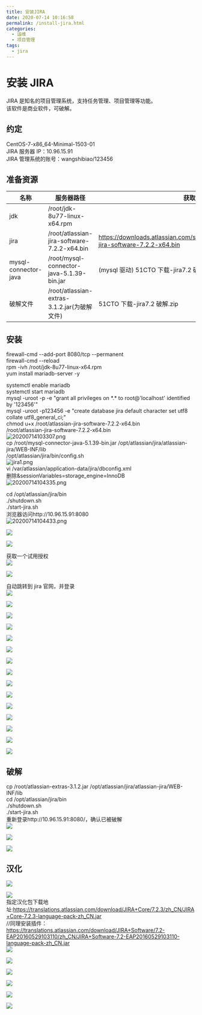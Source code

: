```yaml
---
title: 安装JIRA
date: 2020-07-14 10:16:58
permalink: /install-jira.html
categories:
  - 运维
  - 项目管理
tags:
  - jira
---
```


# 安装 JIRA

JIRA 是知名的项目管理系统，支持任务管理、项目管理等功能。  
该软件是商业软件，可破解。

## 约定

CentOS-7-x86_64-Minimal-1503-01  
JIRA 服务器 IP：10.96.15.91  
JIRA 管理系统的账号：wangshibiao/123456

## 准备资源

| 名称                 | 服务器路径                                   | 获取地址                                                                                      |
| -------------------- | -------------------------------------------- | --------------------------------------------------------------------------------------------- |
| jdk                  | /root/jdk-8u77-linux-x64.rpm                 |
| jira                 | /root/atlassian-jira-software-7.2.2-x64.bin  | https://downloads.atlassian.com/software/jira/downloads/atlassian-jira-software-7.2.2-x64.bin |
| mysql-connector-java | /root/mysql-connector-java-5.1.39-bin.jar    | (mysql 驱动) 51CTO 下载-jira7.2 破解.zip                                                      |
| 破解文件             | /root/atlassian-extras-3.1.2.jar(为破解文件) | 51CTO 下载-jira7.2 破解.zip                                                                   |

## 安装

firewall-cmd --add-port 8080/tcp --permanent  
firewall-cmd --reload  
rpm -ivh /root/jdk-8u77-linux-x64.rpm  
yum install mariadb-server -y

systemctl enable mariadb  
systemctl start mariadb  
mysql -uroot -p -e "grant all privileges on \*.\* to root@'localhost' identified by '123456'"  
mysql -uroot -p123456 -e "create database jira default character set utf8 collate utf8_general_ci;"  
chmod u+x /root/atlassian-jira-software-7.2.2-x64.bin  
/root/atlassian-jira-software-7.2.2-x64.bin  
![20200714103307.png](https://cdn.jsdelivr.net/gh/wangshibiaoFlytiger/blog_picBed1/images/20200714103307.png)  
cp /root/mysql-connector-java-5.1.39-bin.jar /opt/atlassian/jira/atlassian-jira/WEB-INF/lib  
/opt/atlassian/jira/bin/config.sh <!-- 生成 mysql 的配置文件 -->  
![jira1.png](https://cdn.jsdelivr.net/gh/wangshibiaoFlytiger/blog_picBed1/images/jira1.png)  
vi /var/atlassian/application-data/jira/dbconfig.xml  
删除&amp;sessionVariables=storage_engine=InnoDB  
![20200714104335.png](https://cdn.jsdelivr.net/gh/wangshibiaoFlytiger/blog_picBed1/images/20200714104335.png)

cd /opt/atlassian/jira/bin  
./shutdown.sh  
./start-jira.sh  
浏览器访问http://10.96.15.91:8080  
![20200714104433.png](https://cdn.jsdelivr.net/gh/wangshibiaoFlytiger/blog_picBed1/images/20200714104433.png)

![](https://gitee.com/wangshibiao/blog_picBed2/raw/master/images/20200714151750.png)

![](https://gitee.com/wangshibiao/blog_picBed2/raw/master/images/20200714152159.png)

获取一个试用授权  
![](https://gitee.com/wangshibiao/blog_picBed2/raw/master/images/20200714152232.png)

![](https://gitee.com/wangshibiao/blog_picBed2/raw/master/images/20200714152346.png)

自动跳转到 jira 官网，并登录  
![](https://gitee.com/wangshibiao/blog_picBed2/raw/master/images/20200714152419.png)

![](https://gitee.com/wangshibiao/blog_picBed2/raw/master/images/20200714152441.png)

![](https://gitee.com/wangshibiao/blog_picBed2/raw/master/images/20200714152525.png)

![](https://gitee.com/wangshibiao/blog_picBed2/raw/master/images/20200714152618.png)

![](https://gitee.com/wangshibiao/blog_picBed2/raw/master/images/20200714152730.png)

![](https://gitee.com/wangshibiao/blog_picBed2/raw/master/images/20200714152803.png)

![](https://gitee.com/wangshibiao/blog_picBed2/raw/master/images/20200714152827.png)

![](https://gitee.com/wangshibiao/blog_picBed2/raw/master/images/20200714152857.png)

![](https://gitee.com/wangshibiao/blog_picBed2/raw/master/images/20200714153009.png)

![](https://gitee.com/wangshibiao/blog_picBed2/raw/master/images/20200714153029.png)

![](https://gitee.com/wangshibiao/blog_picBed2/raw/master/images/20200714153047.png)

![](https://gitee.com/wangshibiao/blog_picBed2/raw/master/images/20200714153113.png)

![](https://gitee.com/wangshibiao/blog_picBed2/raw/master/images/20200714153135.png)

![](https://gitee.com/wangshibiao/blog_picBed2/raw/master/images/20200714153156.png)

![](https://gitee.com/wangshibiao/blog_picBed2/raw/master/images/20200714153218.png)

## 破解

cp /root/atlassian-extras-3.1.2.jar /opt/atlassian/jira/atlassian-jira/WEB-INF/lib  
cd /opt/atlassian/jira/bin  
./shutdown.sh  
./start-jira.sh  
重新登录http://10.96.15.91:8080/，确认已被破解  
![](https://gitee.com/wangshibiao/blog_picBed2/raw/master/images/20200714153334.png)

![](https://gitee.com/wangshibiao/blog_picBed2/raw/master/images/20200714153420.png)

![](https://gitee.com/wangshibiao/blog_picBed2/raw/master/images/20200714153456.png)

## 汉化

![](https://gitee.com/wangshibiao/blog_picBed2/raw/master/images/20200714153526.png)

![](https://gitee.com/wangshibiao/blog_picBed2/raw/master/images/20200714153633.png)  
指定汉化包下载地址:https://translations.atlassian.com/download/JIRA+Core/7.2.3/zh_CN/JIRA+Core-7.2.3-language-pack-zh_CN.jar  
//同理安装插件：https://translations.atlassian.com/download/JIRA+Software/7.2-EAP20160529103110/zh_CN/JIRA+Software-7.2-EAP20160529103110-language-pack-zh_CN.jar  
![](https://gitee.com/wangshibiao/blog_picBed2/raw/master/images/20200714163843.png)

![](https://gitee.com/wangshibiao/blog_picBed2/raw/master/images/20200714163937.png)

![](https://gitee.com/wangshibiao/blog_picBed2/raw/master/images/20200714164016.png)

![](https://gitee.com/wangshibiao/blog_picBed2/raw/master/images/20200714164049.png)

![](https://gitee.com/wangshibiao/blog_picBed2/raw/master/images/20200714164113.png)

![](https://gitee.com/wangshibiao/blog_picBed2/raw/master/images/20200714164140.png)
